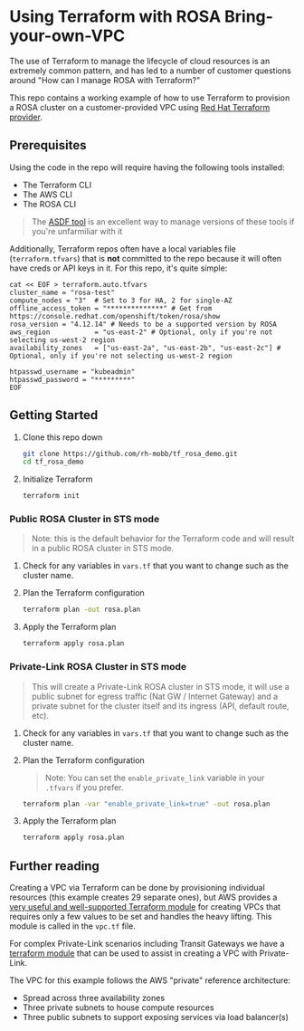 # Using Terraform with ROSA Bring-your-own-VPC

The use of Terraform to manage the lifecycle of cloud resources is an extremely common pattern, and has led to a number of customer questions around "How can I manage ROSA with Terraform?"

This repo contains a working example of how to use Terraform to provision a ROSA cluster on a customer-provided VPC using [Red Hat Terraform provider](https://registry.terraform.io/providers/terraform-redhat/ocm/latest).

## Prerequisites

Using the code in the repo will require having the following tools installed:

- The Terraform CLI
- The AWS CLI
- The ROSA CLI

>The [ASDF tool](https://asdf-vm.com/) is an excellent way to manage versions of these tools if you're unfarmiliar with it

Additionally, Terraform repos often have a local variables file (`terraform.tfvars`) that is **not** committed to the repo because it will often have creds or API keys in it. For this repo, it's quite simple:

```hcl
cat << EOF > terraform.auto.tfvars
cluster_name = "rosa-test"
compute_nodes = "3"  # Set to 3 for HA, 2 for single-AZ
offline_access_token = "**************" # Get from https://console.redhat.com/openshift/token/rosa/show
rosa_version = "4.12.14" # Needs to be a supported version by ROSA
aws_region           = "us-east-2" # Optional, only if you're not selecting us-west-2 region
availability_zones   = ["us-east-2a", "us-east-2b", "us-east-2c"] # Optional, only if you're not selecting us-west-2 region

htpasswd_username = "kubeadmin"
htpasswd_password = "*********"
EOF
```

## Getting Started

1. Clone this repo down

   ```bash
   git clone https://github.com/rh-mobb/tf_rosa_demo.git
   cd tf_rosa_demo
   ```

1. Initialize Terraform

   ```bash
   terraform init
   ```

### Public ROSA Cluster in STS mode

> Note: this is the default behavior for the Terraform code and will result in a public ROSA cluster in STS mode.

1. Check for any variables in `vars.tf` that you want to change such as the cluster name.

1. Plan the Terraform configuration

   ```bash
   terraform plan -out rosa.plan
   ```

1. Apply the Terraform plan

   ```bash
   terraform apply rosa.plan
   ```

### Private-Link ROSA Cluster in STS mode

> This will create a Private-Link ROSA cluster in STS mode, it will use a public subnet for egress traffic (Nat GW / Internet Gateway) and a private subnet for the cluster itself and its ingress (API, default route, etc).

1. Check for any variables in `vars.tf` that you want to change such as the cluster name.

1. Plan the Terraform configuration

   > Note: You can set the `enable_private_link` variable in your `.tfvars` if you prefer.

   ```bash
   terraform plan -var "enable_private_link=true" -out rosa.plan
   ```

1. Apply the Terraform plan

   ```bash
   terraform apply rosa.plan
   ```

## Further reading

Creating a VPC via Terraform can be done by provisioning individual resources (this example creates 29 separate ones), but AWS provides a [very useful and well-supported Terraform module](https://registry.terraform.io/modules/terraform-aws-modules/vpc/aws/latest) for creating VPCs that requires only a few values to be set and handles the heavy lifting. This module is called in the `vpc.tf` file.

For complex Private-Link scenarios including Transit Gateways we have a [terraform module](https://registry.terraform.io/modules/rh-mobb/rosa-privatelink-vpc/aws/latest) that can be used to assist in creating a VPC with Private-Link.

The VPC for this example follows the AWS "private" reference architecture:

- Spread across three availability zones
- Three private subnets to house compute resources
- Three public subnets to support exposing services via load balancer(s)
